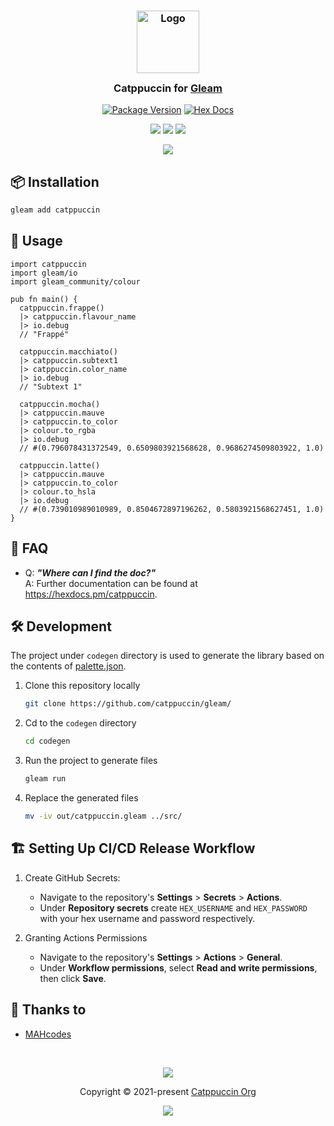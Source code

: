<h3 align="center">
	<img src="https://raw.githubusercontent.com/catppuccin/gleam/main/assets/logos/exports/1544x1544_circle.png" width="100" alt="Logo"/><br/>
	<img src="https://raw.githubusercontent.com/catppuccin/gleam/main/assets/misc/transparent.png" height="30" width="0px"/>
	Catppuccin for <a href="https://github.com/gleam-lang/gleam">Gleam</a>
	<img src="https://raw.githubusercontent.com/catppuccin/gleam/main/assets/misc/transparent.png" height="30" width="0px"/>
</h3>

<p align="center">
	<a href="https://hex.pm/packages/catppuccin"><img alt="Package Version" src="https://img.shields.io/hexpm/v/catppuccin?style=for-the-badge&color=7287fd&colorA=363a4f"></a>
	<a href="https://hexdocs.pm/catppuccin/"><img alt="Hex Docs" src="https://img.shields.io/badge/hex-docs-ffaff3?style=for-the-badge&color=c6a0f6&colorA=363a4f"></a>
</p>

<p align="center">
	<a href="https://github.com/catppuccin/gleam/stargazers"><img src="https://img.shields.io/github/stars/catppuccin/gleam?colorA=363a4f&colorB=b7bdf8&style=for-the-badge"></a>
	<a href="https://github.com/catppuccin/gleam/issues"><img src="https://img.shields.io/github/issues/catppuccin/gleam?colorA=363a4f&colorB=f5a97f&style=for-the-badge"></a>
	<a href="https://github.com/catppuccin/gleam/contributors"><img src="https://img.shields.io/github/contributors/catppuccin/gleam?colorA=363a4f&colorB=a6da95&style=for-the-badge"></a>
</p>

<p align="center">
	<img src="https://raw.githubusercontent.com/catppuccin/gleam/master/assets/out.gif"/>
</p>

## 📦 Installation

```sh
gleam add catppuccin
```

## 🚀 Usage

```gleam
import catppuccin
import gleam/io
import gleam_community/colour

pub fn main() {
  catppuccin.frappe()
  |> catppuccin.flavour_name
  |> io.debug
  // "Frappé"

  catppuccin.macchiato()
  |> catppuccin.subtext1
  |> catppuccin.color_name
  |> io.debug
  // "Subtext 1"

  catppuccin.mocha()
  |> catppuccin.mauve
  |> catppuccin.to_color
  |> colour.to_rgba
  |> io.debug
  // #(0.796078431372549, 0.6509803921568628, 0.9686274509803922, 1.0)

  catppuccin.latte()
  |> catppuccin.mauve
  |> catppuccin.to_color
  |> colour.to_hsla
  |> io.debug
  // #(0.739010989010989, 0.8504672897196262, 0.5803921568627451, 1.0)
}
```

## 🙋 FAQ

-	Q: **_"Where can I find the doc?"_**\
	A: Further documentation can be found at <https://hexdocs.pm/catppuccin>.

## 🛠️ Development

The project under `codegen` directory is used to generate the library based on the contents of [palette.json](https://raw.githubusercontent.com/catppuccin/palette/main/palette.json).

1. Clone this repository locally
    ```sh
    git clone https://github.com/catppuccin/gleam/
    ```
2. Cd to the `codegen` directory
    ```sh
    cd codegen
    ```
3. Run the project to generate files
    ```sh
    gleam run
    ```
4. Replace the generated files
    ```sh
    mv -iv out/catppuccin.gleam ../src/
    ```

## 🏗️ Setting Up CI/CD Release Workflow

1. Create GitHub Secrets:
    - Navigate to the repository's **Settings** > **Secrets** > **Actions**.
    - Under **Repository secrets** create `HEX_USERNAME` and `HEX_PASSWORD` with your hex username and password respectively.

2. Granting Actions Permissions
    - Navigate to the repository's **Settings** > **Actions** > **General**.
    - Under **Workflow permissions**, select **Read and write permissions**, then click **Save**.

## 💝 Thanks to

- [MAHcodes](https://github.com/MAHcodes)

&nbsp;

<p align="center">
	<img src="https://raw.githubusercontent.com/catppuccin/catppuccin/main/assets/footers/gray0_ctp_on_line.svg?sanitize=true" />
</p>

<p align="center">
	Copyright &copy; 2021-present <a href="https://github.com/catppuccin" target="_blank">Catppuccin Org</a>
</p>

<p align="center">
	<a href="https://github.com/catppuccin/catppuccin/blob/main/LICENSE"><img src="https://img.shields.io/static/v1.svg?style=for-the-badge&label=License&message=MIT&logoColor=d9e0ee&colorA=363a4f&colorB=b7bdf8"/></a>
</p>
